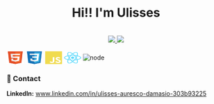 <h1 align="center">
   Hi!! I'm Ulisses 
</h1>

<br>  
<div align="center">
  <a href="https://github.com/UlissesAD">
  <img height="160em" src="https://github-readme-stats.vercel.app/api?username=UlissesAD&show_icons=true&theme=tokyonight&include_all_commits=true&count_private=true"/>
  <img height="160em" src="https://github-readme-stats.vercel.app/api/top-langs/?username=UlissesAD&layout=compact&langs_count=7&theme=tokyonight"/>
   </a>
</div>
<br>  
<div style="display: inline_block">
  <img align="center" alt="HTML" height="30" width="40" src="https://raw.githubusercontent.com/devicons/devicon/master/icons/html5/html5-original.svg">
  <img align="center" alt="CSS" height="30" width="40" src="https://raw.githubusercontent.com/devicons/devicon/master/icons/css3/css3-original.svg">
  <img align="center" alt="Js" height="30" width="40" src="https://raw.githubusercontent.com/devicons/devicon/master/icons/javascript/javascript-plain.svg">
  <img align="center" alt="React" height="30" width="40" src="https://raw.githubusercontent.com/devicons/devicon/master/icons/react/react-original.svg">
  <img align="center" alt="node" height="30" width="40" src="https://icongr.am/devicon/nodejs-original.svg?size=148&">
</div>
   
  ### :handshake: Contact
**LinkedIn:** www.linkedin.com/in/ulisses-auresco-damasio-303b93225
 
